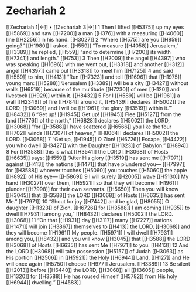 # Zechariah 2
[[Zechariah 1|←]] • [[Zechariah 3|→]]
1 Then I lifted [[H5375]] up my eyes [[H5869]] and saw [[H7200]] a man [[H376]] with a measuring [[H4060]] line [[H2256]] in his hand. [[H3027]] 
2 “Where [[H575]] are you [[H859]] going?” [[H1980]] I asked. [[H559]] “To measure [[H4058]] Jerusalem,” [[H3389]] he replied, [[H559]] “and to determine [[H7200]] its width [[H7341]] and length.” [[H753]] 
3 Then [[H2009]] the angel [[H4397]] who was speaking [[H1696]] with me went out, [[H3318]] and another [[H312]] angel [[H4397]] came out [[H3318]] to meet him [[H7125]] 
4 and said [[H559]] to him, [[H413]] “Run [[H7323]] and tell [[H1696]] that [[H1975]] young man: [[H5288]] ‘Jerusalem [[H3389]] will be a city [[H3427]] without walls [[H6519]] because of the multitude [[H7230]] of men [[H120]] and livestock [[H929]] within it. [[H8432]] 
5 For I [[H589]] will be [[H1961]] a wall [[H2346]] of fire [[H784]] around it, [[H5439]] declares [[H5002]] the LORD, [[H3069]] and I will be [[H1961]] the glory [[H3519]] within it.’” [[H8432]] 
6 “Get up! [[H1945]] Get up! [[H1945]] Flee [[H5127]] from the land [[H776]] of the north,” [[H6828]] declares [[H5002]] the LORD, [[H3068]] “for [[H3588]] I have scattered [[H6566]] you like the four [[H702]] winds [[H7307]] of heaven,” [[H8064]] declares [[H5002]] the LORD. [[H3068]] 
7 “Get up, [[H1945]] O Zion! [[H6726]] Escape, [[H4422]] you who dwell [[H3427]] with the Daughter [[H1323]] of Babylon.” [[H894]] 
8 For [[H3588]] this is what [[H3541]] the LORD [[H3068]] of Hosts [[H6635]] says: [[H559]] “After His glory [[H3519]] has sent me [[H7971]] against [[H413]] the nations [[H1471]] that have plundered you— [[H7997]] for [[H3588]] whoever touches [[H5060]] you  touches [[H5060]] the apple [[H892]] of His eye— [[H5869]] 
9 I will surely [[H2005]] wave [[H5130]] My hand [[H3027]] over them, [[H5921]] so that they will become [[H1961]] plunder [[H7998]] for their own servants. [[H5650]] Then you will know [[H3045]] that [[H3588]] the LORD [[H3068]] of Hosts [[H6635]] has sent Me.” [[H7971]] 
10 “Shout for joy [[H7442]] and be glad, [[H8055]] O daughter [[H1323]] of Zion, [[H6726]] for [[H3588]] I am coming [[H935]] to dwell [[H7931]] among you,” [[H8432]] declares [[H5002]] the LORD. [[H3068]] 
11 “On that [[H1931]] day [[H3117]] many [[H7227]] nations [[H1471]] will join [[H3867]] themselves to [[H413]] the LORD, [[H3068]] and they will become [[H1961]] My  people. [[H5971]] I will dwell [[H7931]] among you, [[H8432]] and you will know [[H3045]] that [[H3588]] the LORD [[H3068]] of Hosts [[H6635]] has sent Me [[H7971]] to you. [[H413]] 
12 And the LORD [[H3068]] will take possession [[H5157]] of Judah [[H3063]] as His portion [[H2506]] in [[H5921]] the Holy [[H6944]] Land, [[H127]] and He will once again [[H5750]] choose [[H977]] Jerusalem. [[H3389]] 
13 Be silent [[H2013]] before [[H6440]] the LORD, [[H3068]] all [[H3605]] people, [[H1320]] for [[H3588]] He has roused Himself [[H5782]] from His holy [[H6944]] dwelling.” [[H4583]] 

